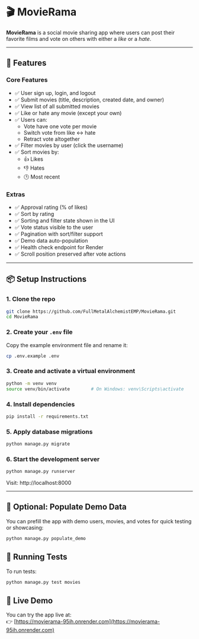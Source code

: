 # 🎬 MovieRama

**MovieRama** is a social movie sharing app where users can post their favorite films and vote on others with either a *like* or a *hate*.

---

## 🚀 Features
### Core Features

- ✅ User sign up, login, and logout
- ✅ Submit movies (title, description, created date, and owner)
- ✅ View list of all submitted movies
- ✅ Like or hate any movie (except your own)
- ✅ Users can:
  - Vote have one vote per movie
  - Switch vote from like ↔ hate
  - Retract vote altogether
- ✅ Filter movies by user (click the username)
- ✅ Sort movies by:
  - 👍 Likes
  - 👎 Hates
  - 🕒 Most recent

### Extras

- ✅ Approval rating (% of likes)
- ✅ Sort by rating
- ✅ Sorting and filter state shown in the UI
- ✅ Vote status visible to the user
- ✅ Pagination with sort/filter support
- ✅ Demo data auto-population
- ✅ Health check endpoint for Render
- ✅ Scroll position preserved after vote actions

---

## 📦 Setup Instructions




### 1. Clone the repo
```bash
git clone https://github.com/FullMetalAlchemistEMP/MovieRama.git
cd MovieRama
```
### 2. Create your `.env` file

Copy the example environment file and rename it:

```bash
cp .env.example .env
```

### 3. Create and activate a virtual environment
```bash
python -m venv venv
source venv/bin/activate        # On Windows: venv\Scripts\activate
```
### 4. Install dependencies
```bash
pip install -r requirements.txt
```
### 5. Apply database migrations
```bash
python manage.py migrate
```
### 6. Start the development server
```bash
python manage.py runserver
```
Visit: http://localhost:8000

---

## 🧪 Optional: Populate Demo Data

You can prefill the app with demo users, movies, and votes for quick testing or showcasing:
```bash
python manage.py populate_demo
```

## 🧪 Running Tests

To run tests:

```bash
python manage.py test movies
```

## 🔗 Live Demo

You can try the app live at:  
👉 [https://movierama-95ih.onrender.com](https://movierama-95ih.onrender.com)
